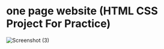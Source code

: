 # one page website (HTML CSS Project For Practice)
![Screenshot (3)](https://user-images.githubusercontent.com/98042933/150175055-72dd2abb-a661-4ad3-96bf-8734c59c9485.png)
